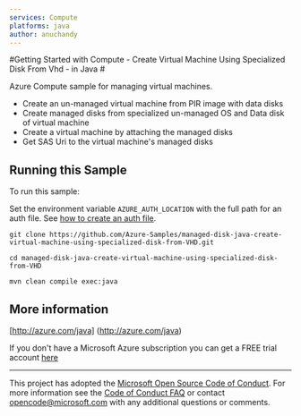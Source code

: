 ```yaml
---
services: Compute
platforms: java
author: anuchandy
---
```


#Getting Started with Compute - Create Virtual Machine Using Specialized Disk From Vhd - in Java #


  Azure Compute sample for managing virtual machines.
   - Create an un-managed virtual machine from PIR image with data disks
   - Create managed disks from specialized un-managed OS and Data disk of virtual machine
   - Create a virtual machine by attaching the managed disks
   - Get SAS Uri to the virtual machine's managed disks
 

## Running this Sample ##

To run this sample:

Set the environment variable `AZURE_AUTH_LOCATION` with the full path for an auth file. See [how to create an auth file](https://github.com/Azure/azure-sdk-for-java/blob/master/AUTH.md).

    git clone https://github.com/Azure-Samples/managed-disk-java-create-virtual-machine-using-specialized-disk-from-VHD.git

    cd managed-disk-java-create-virtual-machine-using-specialized-disk-from-VHD

    mvn clean compile exec:java

## More information ##

[http://azure.com/java] (http://azure.com/java)

If you don't have a Microsoft Azure subscription you can get a FREE trial account [here](http://go.microsoft.com/fwlink/?LinkId=330212)

---

This project has adopted the [Microsoft Open Source Code of Conduct](https://opensource.microsoft.com/codeofconduct/). For more information see the [Code of Conduct FAQ](https://opensource.microsoft.com/codeofconduct/faq/) or contact [opencode@microsoft.com](mailto:opencode@microsoft.com) with any additional questions or comments.